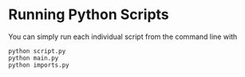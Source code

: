 # Running Python Scripts

You can simply run each individual script from the command line with

    python script.py
    python main.py
    python imports.py
